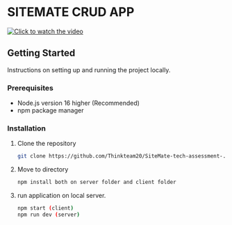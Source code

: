 # SITEMATE CRUD APP

[![Click to watch the video](https://www.example.com/your-video-thumbnail.png)](https://www.loom.com/share/88d0fdc307e34519b8a5f080ac4249e5)

## Getting Started

Instructions on setting up and running the project locally.

### Prerequisites

- Node.js version 16 higher (Recommended)
- npm package manager

### Installation

1. Clone the repository
   ```sh
   git clone https://github.com/Thinkteam20/SiteMate-tech-assessment-.git
2. Move to directory
    ```sh
    npm install both on server folder and client folder
3. run application on local server.
     ```sh
     npm start (client)
     npm run dev (server)
